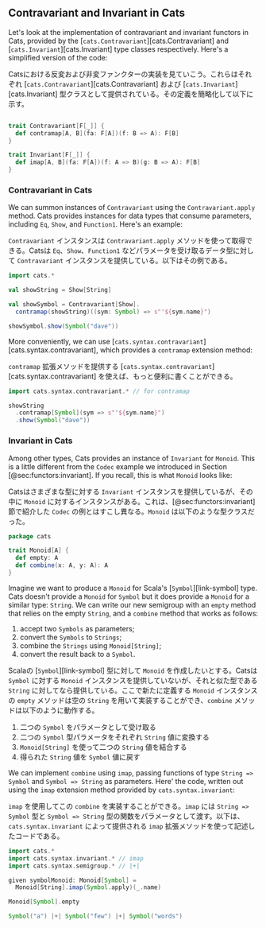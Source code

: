 ## Contravariant and Invariant in Cats

Let's look at the implementation of
contravariant and invariant functors in Cats,
provided by the [`cats.Contravariant`][cats.Contravariant]
and [`cats.Invariant`][cats.Invariant] type classes respectively.
Here's a simplified version of the code:

Catsにおける反変および非変ファンクターの実装を見ていこう。これらはそれぞれ [`cats.Contravariant`][cats.Contravariant] および [`cats.Invariant`][cats.Invariant] 型クラスとして提供されている。その定義を簡略化して以下に示す。

```scala mdoc:invisible
```

```scala mdoc:silent
trait Contravariant[F[_]] {
  def contramap[A, B](fa: F[A])(f: B => A): F[B]
}

trait Invariant[F[_]] {
  def imap[A, B](fa: F[A])(f: A => B)(g: B => A): F[B]
}
```

### Contravariant in Cats

We can summon instances of `Contravariant`
using the `Contravariant.apply` method.
Cats provides instances for data types that consume parameters,
including `Eq`, `Show`, and `Function1`.
Here's an example:

`Contravariant` インスタンスは `Contravariant.apply` メソッドを使って取得できる。Catsは `Eq`、`Show`、`Function1` などパラメータを受け取るデータ型に対して `Contravariant` インスタンスを提供している。以下はその例である。

```scala mdoc:silent:reset
import cats.*

val showString = Show[String]

val showSymbol = Contravariant[Show].
  contramap(showString)((sym: Symbol) => s"'${sym.name}")
```

```scala mdoc
showSymbol.show(Symbol("dave"))
```

More conveniently, we can use
[`cats.syntax.contravariant`][cats.syntax.contravariant],
which provides a `contramap` extension method:

`contramap` 拡張メソッドを提供する [`cats.syntax.contravariant`][cats.syntax.contravariant] を使えば、もっと便利に書くことができる。

```scala mdoc:silent
import cats.syntax.contravariant.* // for contramap
```

```scala mdoc
showString
  .contramap[Symbol](sym => s"'${sym.name}")
  .show(Symbol("dave"))
```

### Invariant in Cats

Among other types,
Cats provides an instance of `Invariant` for `Monoid`.
This is a little different from the `Codec`
example we introduced in Section [@sec:functors:invariant].
If you recall, this is what `Monoid` looks like:

Catsはさまざまな型に対する `Invariant` インスタンスを提供しているが、その中に `Monoid` に対するインスタンスがある。これは、[@sec:functors:invariant]節で紹介した `Codec` の例とはすこし異なる。`Monoid` は以下のような型クラスだった。

```scala
package cats

trait Monoid[A] {
  def empty: A
  def combine(x: A, y: A): A
}
```

Imagine we want to produce a `Monoid`
for Scala's [`Symbol`][link-symbol] type.
Cats doesn't provide a `Monoid` for `Symbol`
but it does provide a `Monoid` for a similar type: `String`.
We can write our new semigroup with
an `empty` method that relies on the empty `String`,
and a `combine` method that works as follows:

1. accept two `Symbols` as parameters;
2. convert the `Symbols` to `Strings`;
3. combine the `Strings` using `Monoid[String]`;
4. convert the result back to a `Symbol`.

Scalaの [`Symbol`][link-symbol] 型に対して `Monoid` を作成したいとする。Catsは `Symbol` に対する `Monoid` インスタンスを提供していないが、それと似た型である `String` に対してなら提供している。ここで新たに定義する `Monoid` インスタンスの `empty` メソッドは空の `String` を用いて実装することができ、`combine` メソッドは以下のように動作する。

1. 二つの `Symbol` をパラメータとして受け取る
2. 二つの `Symbol` 型パラメータをそれぞれ `String` 値に変換する
3. `Monoid[String]` を使って二つの `String` 値を結合する
4. 得られた `String` 値を `Symbol` 値に戻す

We can implement `combine` using `imap`,
passing functions of type `String => Symbol`
and `Symbol => String` as parameters.
Here' the code, written out using
the `imap` extension method
provided by `cats.syntax.invariant`:

`imap` を使用してこの `combine` を実装することができる。`imap` には `String => Symbol` 型と `Symbol => String` 型の関数をパラメータとして渡す。以下は、`cats.syntax.invariant` によって提供される `imap` 拡張メソッドを使って記述したコードである。

```scala mdoc:silent
import cats.*
import cats.syntax.invariant.* // imap
import cats.syntax.semigroup.* // |+|

given symbolMonoid: Monoid[Symbol] =
  Monoid[String].imap(Symbol.apply)(_.name)
```

```scala mdoc
Monoid[Symbol].empty

Symbol("a") |+| Symbol("few") |+| Symbol("words")
```
